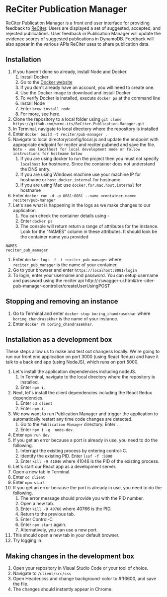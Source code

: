 # ReCiter Publication Manager

ReCiter Publication Manager is a front end user interface for providing feedback to [ReCiter](https://github.com/wcmc-its/reciter/). Users are displayed a set of suggested, accepted, and rejected publications. User feedback in Publication Manager will update the evidence scores of suggested publications in DynamoDB. Feedback will also appear in the various APIs ReCiter uses to share publication data.


## Installation

1. If you haven't done so already, install Node and Docker.
   1. Install Docker
     1. Go to the [Docker website](https://hub.docker.com)
     1. If you don't already have an account, you will need to create one.
     1. Use the Docker image to download and install Docker
     1. To verify Docker is installed, execute `docker ps` at the command line
   1. Install Node
     1. Enter `brew install node`
     1. For more, see [here](https://www.dyclassroom.com/howto-mac/how-to-install-nodejs-and-npm-on-mac-using-homebrew).
1. Clone the repository to a local folder using `git clone https://github.com/wcmc-its/ReCiter-Publication-Manager.git`
1. In Terminal, navigate to local directory where the repository is installed
1. Enter `docker build -t reciter/pub-manager .`
1. Navigate to local directory/config/local.js and update the endpoint with appropriate endpoint for reciter and reciter pubmed and save the file. `Note - use localhost for local development mode or follow instructions for hostname below`
   1. If you are using docker to run the project then you must not specify `localhost` for hostname. Since the container does not understand the DNS entry.
   1. If you are using Windows machine use your machine IP for hostname or `host.docker.internal` for hostname
   1. If you are using Mac use `docker.for.mac.host.internal` for hostname 
1. Enter `docker run -d -p 8081:8081 --name <container-name> reciter/pub-manager`
1. Let's see what is happening in the logs as we make changes to our application. 
   1. You can check the container details using - 
   1. Enter `docker ps`
   1. The console will return return a range of attributes for the instance. Look for the "NAMES" column in these attributes. It should look be the container name you provided
```
NAMES
reciter_pub_manager
```
   1. Enter `docker logs -f -t reciter_pub_manager` where `reciter_pub_manager` is the name of your container.
1. Go to your browser and enter `https://localhost:8081/login`
1. To login, enter your username and password. You can setup username and password using the reciter api http://<reciter-endpoint>:<port-number>/swagger-ui.html#/re-citer-pub-manager-controller/createUserUsingPOST


## Stopping and removing an instance

1. Go to Terminal and enter `docker stop boring_chandrasekhar` where `boring_chandrasekhar` is the name of your instance. 
2. Enter `docker rm boring_chandrasekhar`.


## Installation as a development box

These steps allow us to make and test out changess locally. We're going to run our front end application on port 3000 (using React Redux) and have it talk to a back end app (using NodeJS), which runs on port 5000.



1. Let's install the application dependencies including nodeJS.
   1. In Terminal, navigate to the local directory where the repository is installed.
   1. Enter `npm i`.
1. Next, let's install the client dependencies including the React Redux dependencies.
   1. Enter `cd client`
   1. Enter `npm i`.
1. We now want to run Publication Manager and trigger the application to automatically restart any time code changes are detected.
   1. Go to the `Publication-Manager` directory. Enter `..`
   1. Enter `npm i -g  node-dev`.
1. Enter `npm run dev`
1. If you get an error because a port is already in use, you need to do the following.
   1. Interrupt the existing process by entering control-C.
   1. Identify the existing PID. Enter `lsof -f :5000`
   1. Enter `kill -9 41046` where 41046 is the PID of the existing process.
1. Let's start our React app as a development server.
1. Open a new tab in Terminal.
1. Enter `cd client`
1. Enter `npm start`
1. If you get an error because the port is already in use, you need to do the following.
   1. The error message should provide you with the PID number.
   1. Open a new tab.
   1. Enter `kill -9 40766` where 40766 is the PID.
   1. Return to the previous tab.
   1. Enter Control-C
   1. Enter `npm start` again.
   1. Alternatively, you can use a new port.
1. This should open a new tab in your default browser.  
1. Try logging in.


## Making changes in the development box

1. Open your repository in Visual Studio Code or your tool of choice.
1. Navigate to `/client/src/css`
1. Open Header.css and change background-color to #ff6600, and save the file.
1. The changes should instantly appear in Chrome.

